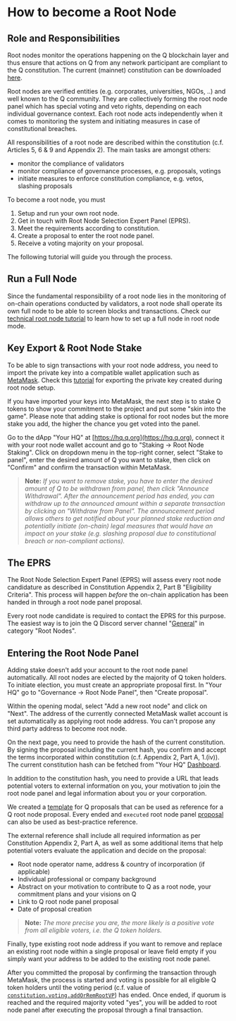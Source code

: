 # How to become a Root Node

## Role and Responsibilities

Root nodes monitor the operations happening on the Q blockchain layer and thus ensure that actions on Q from any network participant are compliant to the Q constitution. The current (mainnet) constitution can be downloaded [here](https://q.org/assets/files/Q_Constitution.pdf).

Root nodes are verified entities (e.g. corporates, universities, NGOs, ..) and well known to the Q community. They are collectively forming the root node panel which has special voting and veto rights, depending on each individual governance context. Each root node acts independently when it comes to monitoring the system and initiating measures in case of constitutional breaches.

All responsibilities of a root node are described within the constitution (c.f. Articles 5, 6 & 9 and Appendix 2). The main tasks are amongst others:

  - monitor the compliance of validators
  - monitor compliance of governance processes, e.g. proposals, votings
  - initiate measures to enforce constitution compliance, e.g. vetos, slashing proposals

To become a root node, you must

1. Setup and run your own root node.
2. Get in touch with Root Node Selection Expert Panel (EPRS).
3. Meet the requirements according to constitution.
4. Create a proposal to enter the root node panel.
5. Receive a voting majority on your proposal.

The following tutorial will guide you through the process.

## Run a Full Node

Since the fundamental responsibility of a root node lies in the monitoring of on-chain operations conducted by validators, a root node shall operate its own full node to be able to screen blocks and transactions. Check our [technical root node tutorial](how-to-setup-rootnode.md) to learn how to set up a full node in root node mode.

## Key Export & Root Node Stake

To be able to sign transactions with your root node address, you need to import the private key into a compatible wallet application such as [MetaMask](how-to-install-metamask.md). Check this [tutorial](how-to-export-key.md) for exporting the private key created during root node setup.

If you have imported your keys into MetaMask, the next step is to stake Q tokens to show your commitment to the project and put some "skin into the game". Please note that adding stake is optional for root nodes but the more stake you add, the higher the chance you get voted into the panel.

Go to the dApp "Your HQ" at [https://hq.q.org](https://hq.q.org), connect it with your root node wallet account and go to "Staking -> Root Node Staking". Click on dropdown menu in the top-right corner, select "Stake to panel", enter the desired amount of Q you want to stake, then click on "Confirm" and confirm the transaction within MetaMask.

> **Note:** *If you want to remove stake, you have to enter the desired amount of Q to be withdrawn from panel, then click "Announce Withdrawal". After the announcement period has ended, you can withdraw up to the announced amount within a separate transaction by clicking on "Withdraw from Panel". The announcement period allows others to get notified about your planned stake reduction and potentially initiate (on-chain) legal measures that would have an impact on your stake (e.g. slashing proposal due to constitutional breach or non-compliant actions).*

## The EPRS

The Root Node Selection Expert Panel (EPRS) will assess every root node candidature as described in Constitution Appendix 2, Part B "Eligibility Criteria". This process will happen *before* the on-chain application has been handed in through a root node panel proposal.

Every root node candidate is required to contact the EPRS for this purpose. The easiest way is to join the Q Discord server channel "[General](https://discord.com/channels/902893347239247952/909793165563793408)" in category "Root Nodes".

## Entering the Root Node Panel

Adding stake doesn't add your account to the root node panel automatically. All root nodes are elected by the majority of Q token holders. To initiate election, you must create an appropriate proposal first. In "Your HQ" go to "Governance -> Root Node Panel", then "Create proposal".

Within the opening modal, select "Add a new root node" and click on "Next". The address of the currently connected MetaMask wallet account is set automatically as applying root node address. You can't propose any third party address to become root node.

On the next page, you need to provide the hash of the current constitution. By signing the proposal including the current hash, you confirm and accept the terms incorporated within constitution (c.f. Appendix 2, Part A, 1.(iv)). The current constitution hash can be fetched from "Your HQ" [Dashboard](https://hq.q.org/).

In addition to the constitution hash, you need to provide a URL that leads potential voters to external information on you, your motivation to join the root node panel and legal information about you or your corporation.

We created a [template](https://qdev.li/q-root-node-proposal-testnet) for Q proposals that can be used as reference for a Q root node proposal. Every ended and `executed` root node panel [proposal](https://hq.q.org/governance/root-node-panel) can also be used as best-practice reference.

The external reference shall include all required information as per Constitution Appendix 2, Part A, as well as some additional items that help potential voters evaluate the application and decide on the proposal:

- Root node operator name, address & country of incorporation (if applicable)
- Individual professional or company background
- Abstract on your motivation to contribute to Q as a root node, your commitment plans and your visions on Q
- Link to Q root node panel proposal
- Date of proposal creation

> **Note:** *The more precise you are, the more likely is a positive vote from all eligible voters, i.e. the Q token holders.*

Finally, type existing root node address if you want to remove and replace an existing root node within a single proposal or leave field empty if you simply want your address to be added to the existing root node panel.

After you committed the proposal by confirming the transaction through MetaMask, the process is started and voting is possible for all eligible Q token holders until the voting period (c.f. value of [`constitution.voting.addOrRemRootVP`](https://hq.q.org/q-parameters/constitution)) has ended. Once ended, if quorum is reached and the required majority voted "yes", you will be added to root node panel after executing the proposal through a final transaction.
